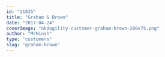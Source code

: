 ```yaml
---
id: "11835"
title: "Graham & Brown"
date: "2017-04-24"
coverImage: "nkdagility-customer-graham-brown-200x75.png"
author: "MrHinsh"
type: "customers"
slug: "graham-brown"
---
```



